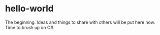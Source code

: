 # hello-world
The beginning. Ideas and things to share with others will be put here now.
Time to brush up on C#.
